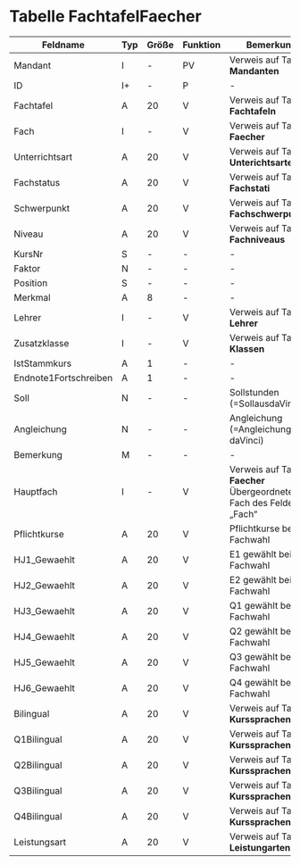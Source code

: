 # Tabelle FachtafelFaecher

| Feldname              | Typ | Größe | Funktion | Bemerkung                                |
|-----------------------|-----|-------|----------|------------------------------------------|
| Mandant               | I   | -     | PV       | Verweis auf Tabelle **Mandanten**        |
| ID                    | I+  | -     | P        | -                                        |
| Fachtafel             | A   | 20    | V        | Verweis auf Tabelle **Fachtafeln**       |
| Fach                  | I   | -     | V        | Verweis auf Tabelle **Faecher**          |
| Unterrichtsart        | A   | 20    | V        | Verweis auf Tabelle **Unterichtsarten**  |
| Fachstatus            | A   | 20    | V        | Verweis auf Tabelle **Fachstati**        |
| Schwerpunkt           | A   | 20    | V        | Verweis auf Tabelle **Fachschwerpunkte** |
| Niveau                | A   | 20    | V        | Verweis auf Tabelle **Fachniveaus**      |
| KursNr                | S   | -     | -        | -                                        |
| Faktor                | N   | -     | -        | -                                        |
| Position              | S   | -     | -        | -                                        |
| Merkmal               | A   | 8     | -        | -                                        |
| Lehrer                | I   | -     | V        | Verweis auf Tabelle **Lehrer**           |
| Zusatzklasse          | I   | -     | V        | Verweis auf Tabelle **Klassen**          |
| IstStammkurs          | A   | 1     | -        | -                                        |
| Endnote1Fortschreiben | A   | 1     | -        | -                                        |
| Soll                  | N   | -     | -        | Sollstunden (=SollausdaVinci)            |
| Angleichung           | N   | -     | -        | Angleichung (=Angleichung aus daVinci)   |
| Bemerkung             | M   | -     | -        | -                                        |
| Hauptfach             | I   | -     | V        | Verweis auf Tabelle **Faecher**<br/>Übergeordnetes Fach des Feldes „Fach“ |
| Pflichtkurse          | A   | 20    | V        | Pflichtkurse bei Fachwahl                |
| HJ1_Gewaehlt          | A   | 20    | V        | E1 gewählt bei Fachwahl                  |
| HJ2_Gewaehlt          | A   | 20    | V        | E2 gewählt bei Fachwahl                  |
| HJ3_Gewaehlt          | A   | 20    | V        | Q1 gewählt bei Fachwahl                  |
| HJ4_Gewaehlt          | A   | 20    | V        | Q2 gewählt bei Fachwahl                  |
| HJ5_Gewaehlt          | A   | 20    | V        | Q3 gewählt bei Fachwahl                  |
| HJ6_Gewaehlt          | A   | 20    | V        | Q4 gewählt bei Fachwahl                  |
| Bilingual             | A   | 20    | V        | Verweis auf Tabelle **Kurssprachen**     |
| Q1Bilingual           | A   | 20    | V        | Verweis auf Tabelle **Kurssprachen**     |
| Q2Bilingual           | A   | 20    | V        | Verweis auf Tabelle **Kurssprachen**     |
| Q3Bilingual           | A   | 20    | V        | Verweis auf Tabelle **Kurssprachen**     |
| Q4Bilingual           | A   | 20    | V        | Verweis auf Tabelle **Kurssprachen**     |
| Leistungsart          | A   | 20    | V        | Verweis auf Tabelle **Leistungarten**    |
